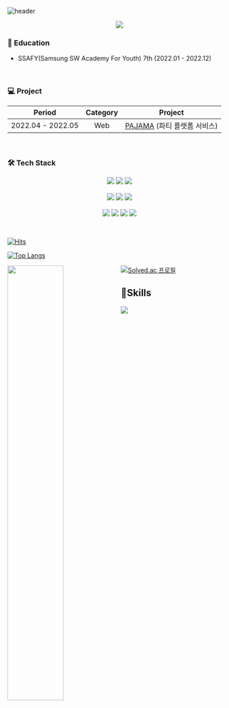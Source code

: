 ![header](https://capsule-render.vercel.app/api?type=Soft&color=F5F6CE&text=Yuwan&fontSize=45&fontColor=353535)

<p align="center">
  <a href="https://puzzled-turret-0d5.notion.site/b47bda9a4fa1465fa5c47bd887973db1">
    <img src="https://img.shields.io/badge/PortFolio-CDF0EA?style=flat-square&logo=GitHub Sponsors&logoColor=black">
  </a>
</p>


### 📃 Education

- SSAFY(Samsung SW Academy For Youth) 7th (2022.01 - 2022.12)

<br />

### 💻 Project

|      Period       |       Category        | Project                                                      |
| :---------------: | :-------------------: | ------------------------------------------------------------ |
| 2022.04 - 2022.05 |          Web          | [PAJAMA](https://github.com/Dscwan/PAJAMA) (파티 플랫폼 서비스) |

<br />

### 🛠 Tech Stack

<p align="center">
  <img src="https://img.shields.io/badge/Spring Boot-6DB33F?style=flat-square&logo=Spring Boot&logoColor=white">
  <img src="https://img.shields.io/badge/Java-BE7928?style=flat-square&logo=OpenJDK&logoColor=white">
  <img src="https://img.shields.io/badge/MySQL-4479A1?style=flat-square&logo=MySQL&logoColor=white"><br /><br />
  <img src="https://img.shields.io/badge/HTML-E34F26?style=flat-square&logo=HTML5&logoColor=white">
  <img src="https://img.shields.io/badge/CSS-1572B6?style=flat-square&logo=CSS3&logoColor=white">
  <img src="https://img.shields.io/badge/Vue.js-4FC08D?style=flat-square&logo=Vue.js&logoColor=white"><br /><br />
  <img src="https://img.shields.io/badge/GitHub-181717?style=flat-square&logo=GitHub&logoColor=white">
  <img src="https://img.shields.io/badge/GitLab-FC6D26?style=flat-square&logo=GitLab&logoColor=white">
  <img src="https://img.shields.io/badge/Jira-0052CC?style=flat-square&logo=Jira&logoColor=white">
  <img src="https://img.shields.io/badge/NGINX-009639?style=flat-square&logo=NGINX&logoColor=white">
  <br />
</p>


<br />


[![Hits](https://hits.seeyoufarm.com/api/count/incr/badge.svg?url=https%3A%2F%2Fgithub.com%2FDscwan&count_bg=%23B1E38B&title_bg=%23E97878&icon=&icon_color=%23E7E7E7&title=hits&edge_flat=false)](https://hits.seeyoufarm.com)


[![Top Langs](https://github-readme-stats.vercel.app/api/top-langs/?username=Dscwan&layout=compact&hide_border=true)](https://github.com/Dscwan)

<a href="#">
  <img align="left" src="https://github-readme-stats.vercel.app/api?username=Dscwan&show_icons=true&theme=vue&hide_border=true"  width=50%
  height=auto />


[![Solved.ac
프로필](http://mazassumnida.wtf/api/v2/generate_badge?boj=enkong)](https://solved.ac/enkong)

## 🥼Skills
<img src="https://img.shields.io/badge/Android-3DDC84?style=flat-square&logo=Android&logoColor=white"/>
<!--
 <img src="https://media.giphy.com/media/hvRJCLFzcasrR4ia7z/giphy.gif" width="30px"> 
**Dscwan/Dscwan** is a ✨ _special_ ✨ repository because its `README.md` (this file) appears on your GitHub profile.

Here are some ideas to get you started:

- 🔭 I’m currently working on ...
- 🌱 I’m currently learning ...
- 👯 I’m looking to collaborate on ...
- 🤔 I’m looking for help with ...
- 💬 Ask me about ...
- 📫 How to reach me: ...
- 😄 Pronouns: ...
-->
